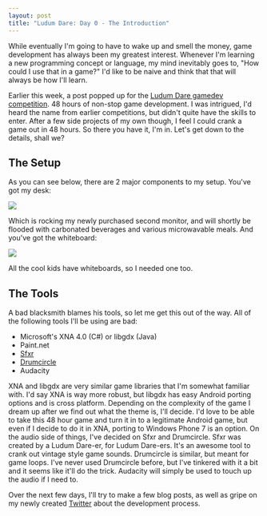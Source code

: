 ```yaml
---
layout: post
title: "Ludum Dare: Day 0 - The Introduction"
---
```


While eventually I'm going to have to wake up and smell the money, game development has always been my greatest interest. Whenever I'm learning a new programming concept or language, my mind inevitably goes to, "How could I use that in a game?" I'd like to be naive and think that that will always be how I'll learn.

Earlier this week, a post popped up for the [Ludum Dare gamedev competition](http://ludumdare.com/compo/). 48 hours of non-stop game development. I was intrigued, I'd heard the name from earlier competitions, but didn't quite have the skills to enter. After a few side projects of my own though, I feel I could crank a game out in 48 hours. So there you have it, I'm in. Let's get down to the details, shall we?

<h2>The Setup</h2>

As you can see below, there are 2 major components to my setup. You've got my desk:

<img src="http://i.imgur.com/B5SNI.jpg" class="captionme"/>

Which is rocking my newly purchased second monitor, and will shortly be flooded with carbonated beverages and various microwavable meals. And you've got the whiteboard:

<img src="http://i.imgur.com/feKdf.jpg" class="captionme"/>

All the cool kids have whiteboards, so I needed one too.

<h2>The Tools</h2>

A bad blacksmith blames his tools, so let me get this out of the way. All of the following tools I'll be using are bad:

* Microsoft's XNA 4.0 (C#) or libgdx (Java)
* Paint.net
* [Sfxr](http://www.drpetter.se/project_sfxr.html)
* [Drumcircle](http://msm.runhello.com/?p=396)
* Audacity

XNA and libgdx are very similar game libraries that I'm somewhat familiar with. I'd say XNA is way more robust, but libgdx has easy Android porting options and is cross platform. Depending on the complexity of the game I dream up after we find out what the theme is, I'll decide. I'd love to be able to take this 48 hour game and turn it in to a legitimate Android game, but even if I decide to do it in XNA, porting to Windows Phone 7 is an option. On the audio side of things, I've decided on Sfxr and Drumcircle. Sfxr was created by a Ludum Dare-er, for Ludum Dare-ers. It's an awesome tool to crank out vintage style game sounds. Drumcircle is similar, but meant for game loops. I've never used Drumcircle before, but I've tinkered with it a bit and it seems like it'll do the trick. Audacity will simply be used to touch up the audio if I need to.

Over the next few days, I'll try to make a few blog posts, as well as gripe on my newly created [Twitter](http://twitter.com/#!/wbobeirne) about the development process.